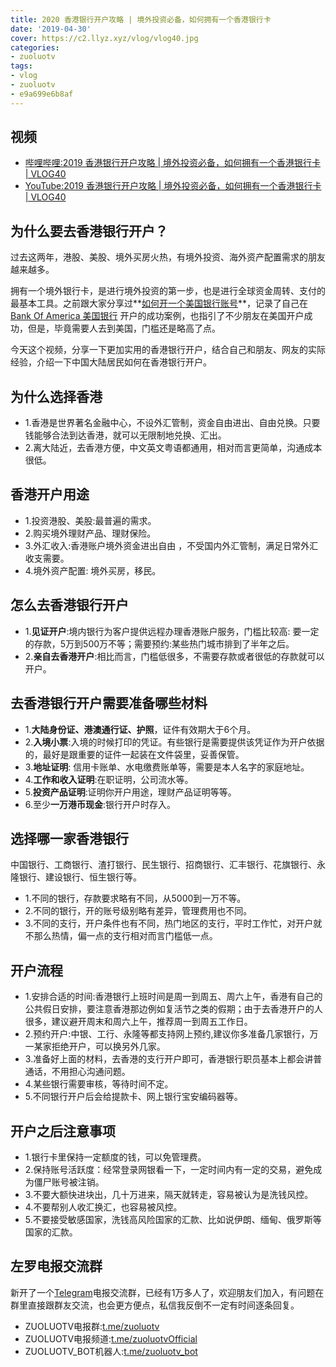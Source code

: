 ```yaml
---
title: 2020 香港银行开户攻略 | 境外投资必备，如何拥有一个香港银行卡
date: '2019-04-30'
cover: https://c2.llyz.xyz/vlog/vlog40.jpg
categories:
- zuoluotv
tags:
- vlog
- zuoluotv
- e9a699e6b8af
---
```


## 视频

- [哔哩哔哩:2019 香港银行开户攻略 | 境外投资必备，如何拥有一个香港银行卡 | VLOG40](https://space.bilibili.com/7388950)
- [YouTube:2019 香港银行开户攻略 | 境外投资必备，如何拥有一个香港银行卡 | VLOG40](https://www.youtube.com/watch?v=8FaTY20neE0)

## 为什么要去香港银行开户？

过去这两年，港股、美股、境外买房火热，有境外投资、海外资产配置需求的朋友越来越多。

拥有一个境外银行卡，是进行境外投资的第一步，也是进行全球资金周转、支付的最基本工具。之前跟大家分享过**[如何开一个美国银行账号](https://luolei.org/open-bank-account-in-usa-b1-b2-visa/)**，记录了自己在 [Bank Of America 美国银行](https://www.bankofamerica.com/) 开户的成功案例，也指引了不少朋友在美国开户成功，但是，毕竟需要人去到美国，门槛还是略高了点。

今天这个视频，分享一下更加实用的香港银行开户，结合自己和朋友、网友的实际经验，介绍一下中国大陆居民如何在香港银行开户。

## 为什么选择香港

- 1.香港是世界著名金融中心，不设外汇管制，资金自由进出、自由兑换。只要钱能够合法到达香港，就可以无限制地兑换、汇出。
- 2.离大陆近，去香港方便，中文英文粤语都通用，相对而言更简单，沟通成本很低。

## 香港开户用途

- 1.投资港股、美股:最普遍的需求。
- 2.购买境外理财产品、理财保险。
- 3.外汇收入:香港账户境外资金进出自由 ，不受国内外汇管制，满足日常外汇收支需要。
- 4.境外资产配置: 境外买房，移民。

## 怎么去香港银行开户

- 1.**见证开户**:境内银行为客户提供远程办理香港账户服务，门槛比较高: 要一定的存款，5万到500万不等；需要预约:某些热门城市排到了半年之后。
- 2.**亲自去香港开户**:相比而言，门槛低很多，不需要存款或者很低的存款就可以开户。

## 去香港银行开户需要准备哪些材料

- 1.**大陆身份证、港澳通行证、护照**，证件有效期大于6个月。
- 2.**入境小票**:入境的时候打印的凭证。有些银行是需要提供该凭证作为开户依据的，最好是跟重要的证件一起装在文件袋里，妥善保管。
- 3.**地址证明**: 信用卡账单、水电缴费账单等，需要是本人名字的家庭地址。
- 4.**工作和收入证明**:在职证明，公司流水等。
- 5.**投资产品证明**:证明你开户用途，理财产品证明等等。
- 6.至少**一万港币现金**:银行开户时存入。

## 选择哪一家香港银行

中国银行、工商银行、渣打银行、民生银行、招商银行、汇丰银行、花旗银行、永隆银行、建设银行、恒生银行等。

- 1.不同的银行，存款要求略有不同，从5000到一万不等。
- 2.不同的银行，开的账号级别略有差异，管理费用也不同。
- 3.不同的支行，开户条件也有不同，热门地区的支行，平时工作忙，对开户就不那么热情，偏一点的支行相对而言门槛低一点。

## 开户流程

- 1.安排合适的时间:香港银行上班时间是周一到周五、周六上午，香港有自己的公共假日安排，要注意香港那边例如复活节之类的假期；由于去香港开户的人很多，建议避开周末和周六上午，推荐周一到周五工作日。
- 2.预约开户:中银、工行、永隆等都支持网上预约,建议你多准备几家银行，万一某家拒绝开户，可以换另外几家。
- 3.准备好上面的材料，去香港的支行开户即可，香港银行职员基本上都会讲普通话，不用担心沟通问题。
- 4.某些银行需要审核，等待时间不定。
- 5.不同银行开户后会给提款卡、网上银行宝安编码器等。

## 开户之后注意事项

- 1.银行卡里保持一定额度的钱，可以免管理费。
- 2.保持账号活跃度：经常登录网银看一下，一定时间内有一定的交易，避免成为僵尸账号被注销。
- 3.不要大额快进块出，几十万进来，隔天就转走，容易被认为是洗钱风控。
- 4.不要帮别人收汇换汇，也容易被风控。
- 5.不要接受敏感国家，洗钱高风险国家的汇款、比如说伊朗、缅甸、俄罗斯等国家的汇款。

## 左罗电报交流群

新开了一个[Telegram](https://telegram.org/)电报交流群，已经有1万多人了，欢迎朋友们加入，有问题在群里直接跟群友交流，也会更方便点，私信我反倒不一定有时间逐条回复。

- ZUOLUOTV电报群:[t.me/zuoluotv](https://t.me/zuoluotv)
- ZUOLUOTV电报频道:[t.me/zuoluotvOfficial](https://t.me/zuoluotvofficial)
- ZUOLUOTV\_BOT机器人:[t.me/zuoluotv\_bot](https://t.me/zuoluotv_bot)
